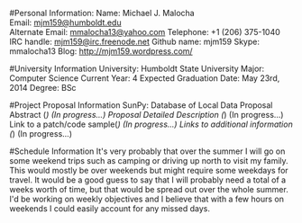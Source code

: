 #Personal Information:
Name: Michael J. Malocha   
Email: mjm159@humboldt.edu  
Alternate Email: mmalocha13@yahoo.com
Telephone: +1 (206) 375-1040
IRC handle: mjm159@irc.freenode.net
Github name: mjm159
Skype: mmalocha13
Blog: http://mjm159.wordpress.com/

#University Information
University: Humboldt State University
Major: Computer Science
Current Year: 4
Expected Graduation Date: May 23rd, 2014
Degree: BSc

#Project Proposal Information
SunPy: Database of Local Data
Proposal Abstract (*)
(In progress...)
Proposal Detailed Description (*)
(In progress...)
Link to a patch/code sample(*)
(In progress...)
Links to additional information (*)
(In progress...)

#Schedule Information
It's very probably that over the summer I will go on some weekend trips such as camping or driving up north to visit my family. This would mostly be over weekends but might require some weekdays for travel. It would be a good guess to say that I will probably need a total of a weeks worth of time, but that would be spread out over the whole summer. I'd be working on weekly objectives and I believe that with a few hours on weekends I could easily account for any missed days.